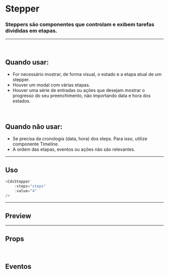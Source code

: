 # Stepper

### Steppers são componentes que controlam e exibem tarefas divididas em etapas.

---
<br />

## Quando usar:
- For necessário mostrar, de forma visual, o estado e a etapa atual de um stepper.
- Houver um modal com várias etapas.
- Houver uma série de entradas ou ações que desejam mostrar o progresso do seu preenchimento, não importando data e hora dos estados.

<br />

## Quando não usar:
- Se precisa da cronologia (data, hora) dos steps. Para isso, utilize componente Timeline.
- A ordem das etapas, eventos ou ações não são relevantes.

---

## Uso

```js
<CdsStepper
	:steps="steps"
	:value="4"
/>
```

---

## Preview

<PreviewBuilder
	:args
	:component="CdsStepper"
	:events
/>

---

## Props

<APITable
	name="Stepper"
	section="props"
/>
<br />

## Eventos

<APITable
	name="Stepper"
	section="events"
/>
<br />

<script setup>
import { ref } from 'vue';
import CdsStepper from '@/components/Stepper.vue';

const events = [
	'input'
];

const steps = ref([
	{ label: 'Dados da operadora', completed: true, inProcessing: false, error: false },
	{ label: 'Bandeira 2', completed: false, inProcessing: true, error: false },
	{ label: 'Bandeira 3', completed: false, inProcessing: false, error: true },
	{ label: 'Bandeira 4', completed: false, inProcessing: false, error: false },
	{ label: 'Bandeira 5', completed: false, inProcessing: false, error: false },
]);

const args = ref({
	steps,
	value: 4,
});
</script>

